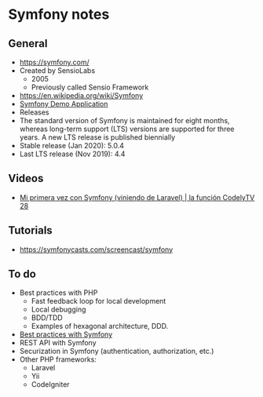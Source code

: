 # Symfony notes

## General
* https://symfony.com/
* Created by SensioLabs
  * 2005
  * Previously called Sensio Framework
* https://en.wikipedia.org/wiki/Symfony
* [Symfony Demo Application](https://github.com/symfony/demo)
* Releases
 * The standard version of Symfony is maintained for eight months, whereas long-term support (LTS) versions are supported for three years. A new LTS release is published biennially
 * Stable release (Jan 2020): 5.0.4
 * Last LTS release (Nov 2019): 4.4


## Videos
* [Mi primera vez con Symfony (viniendo de Laravel) | la función CodelyTV 28](https://www.youtube.com/watch?v=Votbs137Ru0)


## Tutorials
* https://symfonycasts.com/screencast/symfony


## To do
* Best practices with PHP
  * Fast feedback loop for local development
  * Local debugging
  * BDD/TDD
  * Examples of hexagonal architecture, DDD.
* [Best practices with Symfony](https://symfony.com/doc/current/best_practices.html)
* REST API with Symfony
* Securization in Symfony (authentication, authorization, etc.)
* Other PHP frameworks:
  * Laravel
  * Yii
  * CodeIgniter
